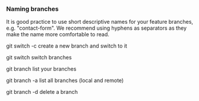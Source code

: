 ### Naming branches

It is good practice to use short descriptive names for your feature branches, e.g. "contact-form". We recommend using hyphens as separators as they make the name more comfortable to read.

git switch -c <branchname> create a new branch and switch to it

git switch <branchname> switch branches

git branch list your branches

git branch -a list all branches (local and remote)

git branch -d <branchname> delete a branch
